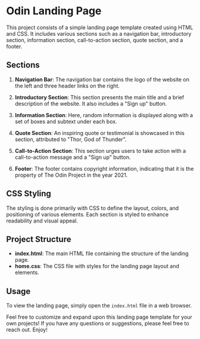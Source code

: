 # Odin Landing Page

This project consists of a simple landing page template created using HTML and CSS. It includes various sections such as a navigation bar, introductory section, information section, call-to-action section, quote section, and a footer.

## Sections

1. **Navigation Bar**: The navigation bar contains the logo of the website on the left and three header links on the right.

2. **Introductory Section**: This section presents the main title and a brief description of the website. It also includes a "Sign up" button.

3. **Information Section**: Here, random information is displayed along with a set of boxes and subtext under each box.

4. **Quote Section**: An inspiring quote or testimonial is showcased in this section, attributed to "Thor, God of Thunder".

5. **Call-to-Action Section**: This section urges users to take action with a call-to-action message and a "Sign up" button.

6. **Footer**: The footer contains copyright information, indicating that it is the property of The Odin Project in the year 2021.

## CSS Styling

The styling is done primarily with CSS to define the layout, colors, and positioning of various elements. Each section is styled to enhance readability and visual appeal.

## Project Structure

- **index.html**: The main HTML file containing the structure of the landing page.
- **home.css**: The CSS file with styles for the landing page layout and elements.

## Usage

To view the landing page, simply open the `index.html` file in a web browser.


Feel free to customize and expand upon this landing page template for your own projects! If you have any questions or suggestions, please feel free to reach out. Enjoy!
